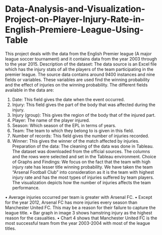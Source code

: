 # Data-Analysis-and-Visualization-Project-on-Player-Injury-Rate-in-English-Premiere-League-Using-Table
This project deals with the data from the English Premier league (A major league soccer tournament) and it contains data from the year 2003 through to the year 2015.
Description of the dataset:
The data source is an Excel file which has the injury stats of all the players of the team participating in the premier league. The source data contains around 9400 instances and nine fields or variables. These variables are used find the winning probability and the effect of injuries on the winning probability.
The different fields available in the data are:
1. Date: This field gives the date when the event occurred.
2. Injury: This field gives the part of the body that was affected during the injury.
3. Injury (group): This gives the region of the body that of the injured part.
4. Player: The name of the player injured.
5. Season: Which season of the EPL in terms of years.
6. Team: The team to which they belong to is given in this field.
7. Number of records: This field gives the number of injuries recorded.
8. Winner: This gives the winner of the match affected by injuries.
Preparation of the data:
The cleaning of the data was done in Tableau. The dataset was downloaded from the official sources. The columns and the rows were selected and set in the Tableau environment.
Choice of Graphs and Findings:
We focus on the fact that the team with high injury rate has lesser title winning probability.
We have taken the team “Arsenal Football Club” into consideration as it is the team with highest injury rate and has the most types of injuries suffered by team players. The visualization depicts how the number of injuries affects the team performance.

• Average injuries occurred per team is greater with Arsenal FC.
• Except for the year 2012, Arsenal FC has more injuries every season than Manchester United FC. This may be a reason for their failure to capture the league title.
• Bar graph in image 3 shows hamstring injury as the highest reason for the casualties.
• Chart 4 shows that Manchester United FC is the most successful team from the year 2003-2004 with most of the league titles.
